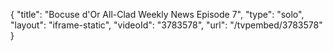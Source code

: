 {
    "title": "Bocuse d'Or All-Clad Weekly News Episode 7",
    "type": "solo",
    "layout": "iframe-static",
    "videoId": "3783578",
    "url": "\/tvpembed\/3783578"
}
